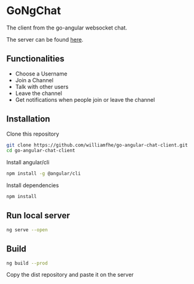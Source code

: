 # GoNgChat

The client from the go-angular websocket chat.

The server can be found [here](https://github.com/williamfhe/go-angular-chat-server).

## Functionalities

* Choose a Username
* Join a Channel
* Talk with other users
* Leave the channel
* Get notifications when people join or leave the channel

## Installation

Clone this repository

```bash
git clone https://github.com/williamfhe/go-angular-chat-client.git
cd go-angular-chat-client
```

Install angular/cli

```bash
npm install -g @angular/cli
```

Install dependencies

```bash
npm install
```

## Run local server

```bash
ng serve --open
```

## Build

```bash
ng build --prod
```

Copy the dist repository and paste it on the server